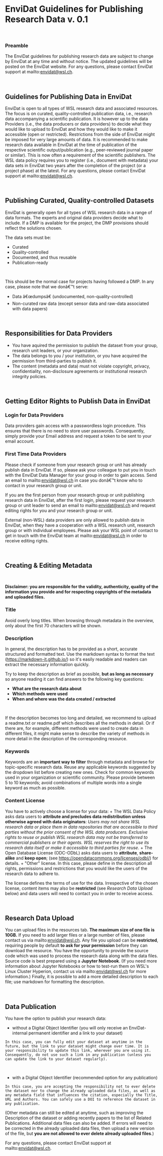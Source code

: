 # EnviDat Guidelines for Publishing Research Data v. 0.1  

<br />

### Preamble
The EnviDat guidelines for publishing research data are subject to change by EnviDat at any time and without notice. The updated guidelines will be posted on the EnviDat website. For any questions, please contact EnviDat support at mailto:envidat@wsl.ch. 

<br />


## Guidelines for Publishing Data in EnviDat
EnviDat is open to all types of WSL research data and associated resources. The focus is on curated, quality-controlled publication data, i.e., research data accompanying a scientific publication. It is however up to the data Providers (i.e., the data producers or data providers) to decide what they would like to upload to EnviDat and how they would like to make it accessible (open or restricted). Restrictions from the side of EnviDat might be imposed for very large amounts of data.
It is recommended to make research data available in EnviDat at the time of publication of the respective scientific output/publication (e.g., peer-reviewed journal paper or similar). This is now often a requirement of the scientific publishers.
The WSL data policy requires you to register (i.e., document with metadata) your data sets in EnviDat two years after the completion of the project (or a project phase) at the latest. For any questions, please contact EnviDat support at mailto:envidat@wsl.ch.

<br />

## Publishing  Curated, Quality-controlled Datasets
 EnviDat is generally open for all types of WSL research data in a range of data formats. The experts and original data providers decide what to include. If a DMP is available for the project, the DMP provisions should reflect the solutions chosen.
 
 The data sets must be:

 * Curated
 * Quality-controlled
 * Documented, and thus reusable
 * Publication-ready 

<br />

This should be the normal case for projects having followed a DMP. 
In any case, please note that we donâ€™t serve:
 * Data â€œdumpsâ€ (undocumented, non-quality-controlled)
 * Non-curated raw data (except sensor data and raw-data associated with data papers)

<br />

## Responsibilities for Data Providers 
 * You have aquired the permission to publish the dataset from your group, research unit leaders, or your organization.
 * The data belongs to you / your institution, or you have acquired the permission from third-parties to publish it.
 * The content (metadata and data) must not violate copyright, privacy, confidentiality, non-disclosure agreements or institutional research integrity policies.

<br />

## Getting Editor Rights to Publish Data in EnviDat

### Login for Data Providers
Data providers gain access with a passwordless login procedure. This ensures that there is no need to store user passwords. Consequently, simply provide your Email address and request a token to be sent to your email account.

### First Time Data Providers
Please check if someone from your research group or unit has already publish data in EnviDat. If so, please ask your colleague to put you in touch with the EnviDat Data Manager for your group in order to gain access. Send an email to mailto:envidat@wsl.ch in case you donâ€™t know who to contact in your research group or unit.

If you are the first person from your research group or unit publishing research data in EnviDat, after the first login, please request your research group or unit leader to send an email to mailto:envidat@wsl.ch and request editing rights for you and your research group or unit.

External (non-WSL) data providers are only allowed to publish data in EnviDat, when they have a cooperation with a WSL research unit, research group or with individual employees. Please ask your WSL point of contact to get in touch with the EnviDat team at mailto:envidat@wsl.ch in order to receive editing rights.

<br />


## Creating & Editing Metadata

<br />

**Disclaimer: you are responsible for the validity, authenticity, quality of the information you provide and for respecting copyrights of the metadata and uploaded files.**

### Title
 Avoid overly long titles. When browsing through metadata in the overview, only about the first 70 characters will be shown.

### Description

In general, the description has to be provided as a short, accurate structured and formatted text.
Use the markdown syntax to format the text (https://markdown-it.github.io/) so it's easily readable and readers can extract the necessary information quickly.

Try to keep the description as brief as possible, **but as long as necessary** so anyone reading it can find answers to the following key questions:
  * **What are the research data about**
  * **Which methods were used**
  * **When and where was the data created / extracted**

<br />

If the description becomes too long and detailed, we recommend to upload a readme.txt or readme.pdf which describes all the methods in detail. Or if there are, for example, different methods were used to create data in different files, it might make sense to describe the variety of methods in more detail in the description of the corresponding resource.

 
### Keywords

Keywords are an **important way to filter** through metadata and browse for topic-specific research data.
Reuse any applicable keywords suggested by the dropdown list before creating new ones. Check for common keywords used in your organization or scientific community.
Please provide between 5 to 10 keywords; avoid combinations of multiple words into a single keyword as much as possible.

 
### Content License

 You have to actively choose a license for your data:
    + The WSL Data Policy asks data users to **attribute and precludes data redistribution unless otherwise agreed with data originators**: 
      *Users may not share WSL research data or place them in data repositories that are accessible to third parties without the prior consent of the WSL data producers. Exclusive rights to reuse or publish WSL research data may not be transferred to commercial publishers or their agents. WSL reserves the right to use its research data itself or make it accessible to third parties for reuse.*
    + The Open Database License (ODC-ODbL) asks data users to **attribute**, **share-alike** and **keep open**; (see https://opendatacommons.org/licenses/odbl/) for details.
    + "Other" license. In this case, please define in the description all rights, permissions and restrictions that you would like the users of the research data to adhere to.
 
 The license defines the terms of use for the data. Irrespective of the chosen license, content items may also be **restricted** (see *Research Data Upload* below) and data users will need to contact you in order to receive access.

<br />

## Research Data Upload
 You can upload files in the resources tab. **The maximum size of one file is 10GB.** If you need to add larger files or a large number of files, please contact us via mailto:envidat@wsl.ch.
 Any file you upload can be **restricted**, requiring people by default **to ask for your permission** before they can download the resource.
 You have the opportunity to provide the source code which was used to process the research data along with the data files. Source code is best prepared using a **Jupyter Notebook**.
(If you need more information about Jupyter Notebooks or how to test-run them on WSL's Linux Cluster Hyperion, contact us via mailto:envidat@wsl.ch for more information.)
 Finally, it is possible to add a more detailed description to each file; use markdown for formatting the description.

<br />

## Data Publication
 You have the option to publish your research data:
   + without a Digital Object Identifier (you will only receive an EnviDat-internal permanent identifier and a link to your dataset)
     
    In this case, you can fully edit your dataset at anytime in the future, but the link to your dataset might change over time. It is your responsibility to update this link, wherever you are using it. Consequently, do not use such a link in any publication (unless you can update the link to your dataset regularly).    

<br />

   + with a Digital Object Identifier (recommended option for any publication)
     
    In this case, you are accepting the responsibility not to ever delete the dataset nor to change the already uploaded data files, as well as any metadata field that influences the citation, especially the Title, URL and Authors. You can safely use a DOI to reference the dataset in any publication.
   
   (Other metadata can still be edited at anytime, such as improving the Description of the dataset or adding recently papers to the list of Related Publications. Additional data files can also be added. If errors will need to be corrected in the already uploaded data files, then upload a new version of the file, but **you are not allowed to ever delete already uploaded files**.)   
    
     
    
For any questions, please contact EnviDat support at mailto:envidat@wsl.ch.

<br /> 
